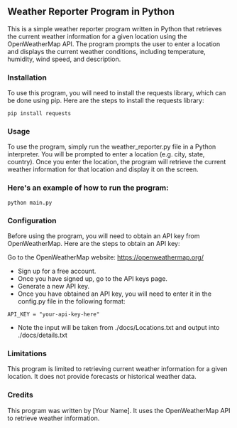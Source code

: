 ## Weather Reporter Program in Python
This is a simple weather reporter program written in Python that retrieves the current weather information for a given location using the OpenWeatherMap API. The program prompts the user to enter a location and displays the current weather conditions, including temperature, humidity, wind speed, and description.

### Installation
To use this program, you will need to install the requests library, which can be done using pip. Here are the steps to install the requests library:

`pip install requests`

### Usage
To use the program, simply run the weather_reporter.py file in a Python interpreter. You will be prompted to enter a location (e.g. city, state, country). Once you enter the location, the program will retrieve the current weather information for that location and display it on the screen.

### Here's an example of how to run the program:

`python main.py`

### Configuration
Before using the program, you will need to obtain an API key from OpenWeatherMap. Here are the steps to obtain an API key:

Go to the OpenWeatherMap website: https://openweathermap.org/
+ Sign up for a free account.
+ Once you have signed up, go to the API keys page.
+ Generate a new API key.
+ Once you have obtained an API key, you will need to enter it in the config.py file in the following format:


`API_KEY = "your-api-key-here"`

+ Note the input will be taken from ./docs/Locations.txt and output into ./docs/details.txt

### Limitations
This program is limited to retrieving current weather information for a given location. It does not provide forecasts or historical weather data.

### Credits
This program was written by [Your Name]. It uses the OpenWeatherMap API to retrieve weather information.
